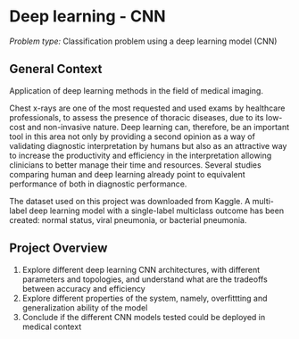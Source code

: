 # Deep learning - CNN


*Problem type:* Classification problem using a deep learning model (CNN)


## General Context
Application of deep learning methods in the field of medical imaging. 

Chest x-rays are one of the most requested and used exams by healthcare professionals, to assess the presence of thoracic diseases, due to its low-cost and non-invasive nature. Deep learning can, therefore, be an important tool in this area not only by providing a second opinion as a way of validating diagnostic interpretation by humans but also as an attractive way to increase the productivity and efficiency in the interpretation
allowing clinicians to better manage their time and resources. Several studies comparing human and deep learning already point to equivalent performance of both in diagnostic performance.

The dataset used on this project was downloaded from Kaggle. A multi-label deep learning model with a single-label multiclass outcome has been created: normal status, viral pneumonia, or bacterial pneumonia.


## Project Overview
1. Explore different deep learning CNN architectures, with different parameters and topologies, and understand what are the tradeoffs between accuracy and efficiency
2. Explore different properties of the system, namely, overfittting and generalization ability of the model 
3. Conclude if the different CNN models tested could be deployed in medical context
